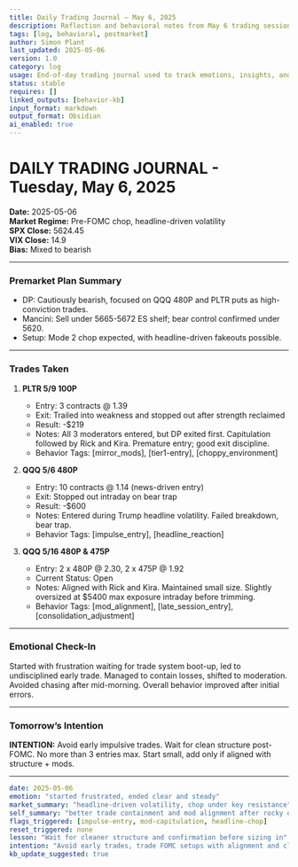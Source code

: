 ```yaml
---
title: Daily Trading Journal – May 6, 2025  
description: Reflection and behavioral notes from May 6 trading session  
tags: [log, behavioral, postmarket]  
author: Simon Plant  
last_updated: 2025-05-06  
version: 1.0  
category: log  
usage: End-of-day trading journal used to track emotions, insights, and system discipline  
status: stable  
requires: []  
linked_outputs: [behavior-kb]  
input_format: markdown  
output_format: Obsidian  
ai_enabled: true  
---
```


# DAILY TRADING JOURNAL - Tuesday, May 6, 2025

**Date:** 2025-05-06  
**Market Regime:** Pre-FOMC chop, headline-driven volatility  
**SPX Close:** 5624.45  
**VIX Close:** 14.9  
**Bias:** Mixed to bearish

---

### Premarket Plan Summary
- DP: Cautiously bearish, focused on QQQ 480P and PLTR puts as high-conviction trades.
- Mancini: Sell under 5665-5672 ES shelf; bear control confirmed under 5620.
- Setup: Mode 2 chop expected, with headline-driven fakeouts possible.

---

### Trades Taken

1. **PLTR 5/9 100P**
   - Entry: 3 contracts @ 1.39
   - Exit: Trailed into weakness and stopped out after strength reclaimed
   - Result: -$219
   - Notes: All 3 moderators entered, but DP exited first. Capitulation followed by Rick and Kira. Premature entry; good exit discipline.
   - Behavior Tags: [mirror_mods], [tier1-entry], [choppy_environment]

2. **QQQ 5/6 480P**
   - Entry: 10 contracts @ 1.14 (news-driven entry)
   - Exit: Stopped out intraday on bear trap
   - Result: -$600
   - Notes: Entered during Trump headline volatility. Failed breakdown, bear trap.
   - Behavior Tags: [impulse_entry], [headline_reaction]

3. **QQQ 5/16 480P & 475P**
   - Entry: 2 x 480P @ 2.30, 2 x 475P @ 1.92
   - Current Status: Open
   - Notes: Aligned with Rick and Kira. Maintained small size. Slightly oversized at $5400 max exposure intraday before trimming.
   - Behavior Tags: [mod_alignment], [late_session_entry], [consolidation_adjustment]

---

### Emotional Check-In
Started with frustration waiting for trade system boot-up, led to undisciplined early trade. Managed to contain losses, shifted to moderation. Avoided chasing after mid-morning. Overall behavior improved after initial errors.

---

### Tomorrow’s Intention

**INTENTION:** Avoid early impulsive trades. Wait for clean structure post-FOMC. No more than 3 entries max. Start small, add only if aligned with structure + mods.

---

```yaml
date: 2025-05-06
emotion: "started frustrated, ended clear and steady"
market_summary: "headline-driven volatility, chop under key resistance"
self_summary: "better trade containment and mod alignment after rocky open"
flags_triggered: [impulse-entry, mod-capitulation, headline-chop]
reset_triggered: none
lesson: "Wait for cleaner structure and confirmation before sizing in"
intention: "Avoid early trades, trade FOMC setups with alignment and clarity"
kb_update_suggested: true